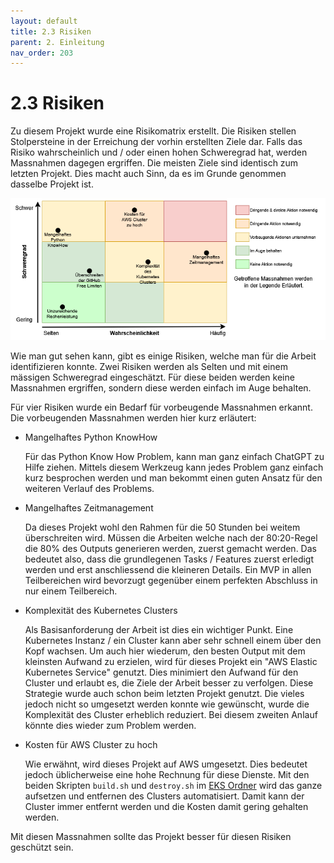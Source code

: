 ```yaml
---
layout: default
title: 2.3 Risiken
parent: 2. Einleitung
nav_order: 203
---
```


# 2.3 Risiken

Zu diesem Projekt wurde eine Risikomatrix erstellt. Die Risiken stellen Stolpersteine in der Erreichung der vorhin erstellten Ziele dar. Falls das Risiko wahrscheinlich und / oder einen hohen Schweregrad hat, werden Massnahmen dagegen ergriffen. Die meisten Ziele sind identisch zum letzten Projekt. Dies macht auch Sinn, da es im Grunde genommen dasselbe Projekt ist.

![Risikomatrix](../ressources/diagrams/risikoanalyse.drawio.png)

Wie man gut sehen kann, gibt es einige Risiken, welche man für die Arbeit identifizieren konnte. Zwei Risiken werden als Selten und mit einem mässigen Schweregrad eingeschätzt. Für diese beiden werden keine Massnahmen ergriffen, sondern diese werden einfach im Auge behalten.

Für vier Risiken wurde ein Bedarf für vorbeugende Massnahmen erkannt. Die vorbeugenden Massnahmen werden hier kurz erläutert:

* Mangelhaftes Python KnowHow

    Für das Python Know How Problem, kann man ganz einfach ChatGPT zu Hilfe ziehen. Mittels diesem Werkzeug kann jedes Problem ganz einfach kurz besprochen werden und man bekommt einen guten Ansatz für den weiteren Verlauf des Problems.

* Mangelhaftes Zeitmanagement

    Da dieses Projekt wohl den Rahmen für die 50 Stunden bei weitem überschreiten wird. Müssen die Arbeiten welche nach der 80:20-Regel die 80% des Outputs generieren werden, zuerst gemacht werden. Das bedeutet also, dass die grundlegenen Tasks / Features zuerst erledigt werden und erst anschliessend die kleineren Details. Ein MVP in allen Teilbereichen wird bevorzugt gegenüber einem perfekten Abschluss in nur einem Teilbereich.

* Komplexität des Kubernetes Clusters

    Als Basisanforderung der Arbeit ist dies ein wichtiger Punkt. Eine Kubernetes Instanz / ein Cluster kann aber sehr schnell einem über den Kopf wachsen. Um auch hier wiederum, den besten Output mit dem kleinsten Aufwand zu erzielen, wird für dieses Projekt ein "AWS Elastic Kubernetes Service" genutzt. Dies minimiert den Aufwand für den Cluster und erlaubt es, die Ziele der Arbeit besser zu verfolgen. Diese Strategie wurde auch schon beim letzten Projekt genutzt. Die vieles jedoch nicht so umgesetzt werden konnte wie gewünscht, wurde die Komplexität des Cluster erheblich reduziert. Bei diesem zweiten Anlauf könnte dies wieder zum Problem werden.

* Kosten für AWS Cluster zu hoch

    Wie erwähnt, wird dieses Projekt auf AWS umgesetzt. Dies bedeutet jedoch üblicherweise eine hohe Rechnung für diese Dienste. Mit den beiden Skripten `build.sh` und `destroy.sh` im [EKS Ordner](https://github.com/Euthal02/SemArb5_GameLobby_Improvement/tree/main/eks) wird das ganze aufsetzen und entfernen des Clusters automatisiert. Damit kann der Cluster immer entfernt werden und die Kosten damit gering gehalten werden.

Mit diesen Massnahmen sollte das Projekt besser für diesen Risiken geschützt sein.
